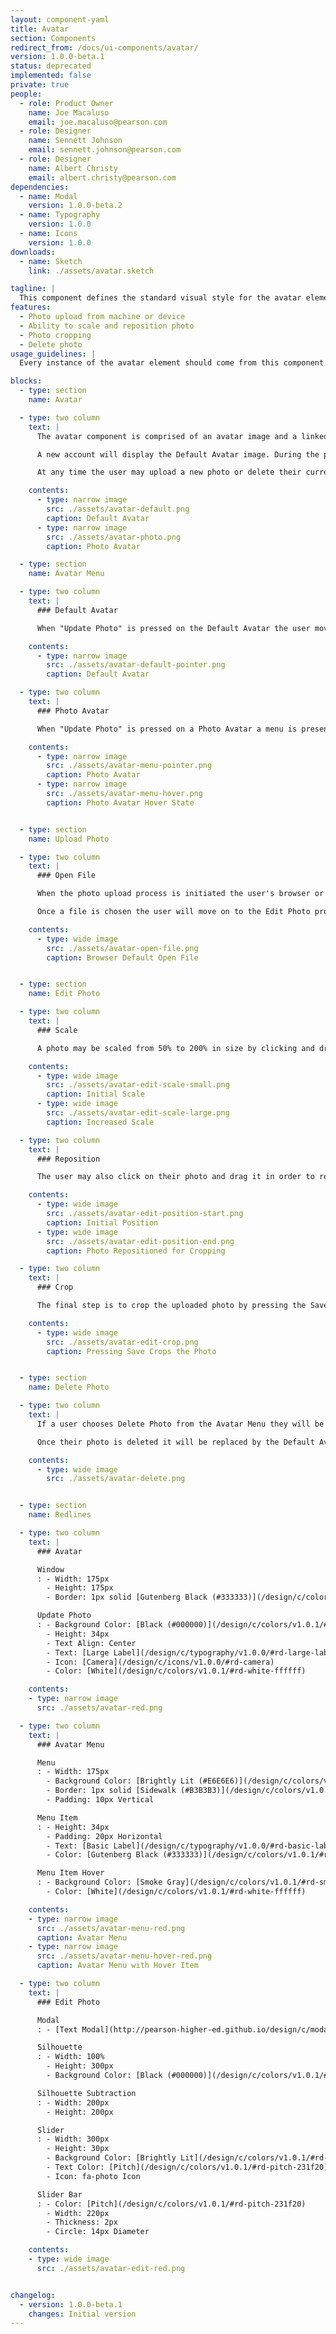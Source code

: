 ```yaml
---
layout: component-yaml
title: Avatar
section: Components
redirect_from: /docs/ui-components/avatar/
version: 1.0.0-beta.1
status: deprecated
implemented: false
private: true
people:
  - role: Product Owner
    name: Joe Macaluso
    email: joe.macaluso@pearson.com
  - role: Designer
    name: Sennett Johnson
    email: sennett.johnson@pearson.com
  - role: Designer
    name: Albert Christy
    email: albert.christy@pearson.com
dependencies:
  - name: Modal
    version: 1.0.0-beta.2
  - name: Typography
    version: 1.0.0
  - name: Icons
    version: 1.0.0
downloads:
  - name: Sketch
    link: ./assets/avatar.sketch

tagline: |
  This component defines the standard visual style for the avatar element which allows for photo upload.
features:
  - Photo upload from machine or device
  - Ability to scale and reposition photo
  - Photo cropping
  - Delete photo
usage_guidelines: |
  Every instance of the avatar element should come from this component.

blocks:
  - type: section
    name: Avatar

  - type: two column
    text: |
      The avatar component is comprised of an avatar image and a linked area that allows the user to update their photo.

      A new account will display the Default Avatar image. During the photo upload process the user is provided with photo editing tools in order to scale and crop their photo appropriately.

      At any time the user may upload a new photo or delete their current photo. Once a photo is deleted the Default Avatar will display again.

    contents:
      - type: narrow image
        src: ./assets/avatar-default.png
        caption: Default Avatar
      - type: narrow image
        src: ./assets/avatar-photo.png
        caption: Photo Avatar

  - type: section
    name: Avatar Menu

  - type: two column
    text: |
      ### Default Avatar

      When "Update Photo" is pressed on the Default Avatar the user moves directly on to the Upload Photo process. No menu is presented.

    contents:
      - type: narrow image
        src: ./assets/avatar-default-pointer.png
        caption: Default Avatar

  - type: two column
    text: |
      ### Photo Avatar

      When "Update Photo" is pressed on a Photo Avatar a menu is presented with options to "Upload Photo" or "Delete Photo".

    contents:
      - type: narrow image
        src: ./assets/avatar-menu-pointer.png
        caption: Photo Avatar
      - type: narrow image
        src: ./assets/avatar-menu-hover.png
        caption: Photo Avatar Hover State


  - type: section
    name: Upload Photo

  - type: two column
    text: |
      ### Open File

      When the photo upload process is initiated the user's browser or device will display the default open file menu.

      Once a file is chosen the user will move on to the Edit Photo process.

    contents:
      - type: wide image
        src: ./assets/avatar-open-file.png
        caption: Browser Default Open File


  - type: section
    name: Edit Photo

  - type: two column
    text: |
      ### Scale

      A photo may be scaled from 50% to 200% in size by clicking and dragging the slider towards the bottom of the Edit Photo modal.

    contents:
      - type: wide image
        src: ./assets/avatar-edit-scale-small.png
        caption: Initial Scale
      - type: wide image
        src: ./assets/avatar-edit-scale-large.png
        caption: Increased Scale

  - type: two column
    text: |
      ### Reposition

      The user may also click on their photo and drag it in order to reposition the photo around the silhouette for proper cropping.

    contents:
      - type: wide image
        src: ./assets/avatar-edit-position-start.png
        caption: Initial Position
      - type: wide image
        src: ./assets/avatar-edit-position-end.png
        caption: Photo Repositioned for Cropping

  - type: two column
    text: |
      ### Crop

      The final step is to crop the uploaded photo by pressing the Save button. The portion of the photo in the open square of the silhouette will be set as the user's avatar.

    contents:
      - type: wide image
        src: ./assets/avatar-edit-crop.png
        caption: Pressing Save Crops the Photo


  - type: section
    name: Delete Photo

  - type: two column
    text: |
      If a user chooses Delete Photo from the Avatar Menu they will be asked if they are sure they would like to permanently delete their photo.

      Once their photo is deleted it will be replaced by the Default Avatar until a new photo is uploaded.

    contents:
      - type: wide image
        src: ./assets/avatar-delete.png


  - type: section
    name: Redlines

  - type: two column
    text: |
      ### Avatar

      Window
      : - Width: 175px
        - Height: 175px
        - Border: 1px solid [Gutenberg Black (#333333)](/design/c/colors/v1.0.1/#rd-gutenberg-black-333333)

      Update Photo
      : - Background Color: [Black (#000000)](/design/c/colors/v1.0.1/#rd-black-000000), 55% Opacity
        - Height: 34px
        - Text Align: Center
        - Text: [Large Label](/design/c/typography/v1.0.0/#rd-large-label)
        - Icon: [Camera](/design/c/icons/v1.0.0/#rd-camera)
        - Color: [White](/design/c/colors/v1.0.1/#rd-white-ffffff)

    contents:
    - type: narrow image
      src: ./assets/avatar-red.png

  - type: two column
    text: |
      ### Avatar Menu

      Menu
      : - Width: 175px
        - Background Color: [Brightly Lit (#E6E6E6)](/design/c/colors/v1.0.1/#rd-brightly-lit-e6e6e6)
        - Border: 1px solid [Sidewalk (#B3B3B3)](/design/c/colors/v1.0.1/#rd-sidewalk-b3b3b3)
        - Padding: 10px Vertical

      Menu Item
      : - Height: 34px
        - Padding: 20px Horizontal
        - Text: [Basic Label](/design/c/typography/v1.0.0/#rd-basic-label)
        - Color: [Gutenberg Black (#333333)](/design/c/colors/v1.0.1/#rd-gutenberg-black-333333)

      Menu Item Hover
      : - Background Color: [Smoke Gray](/design/c/colors/v1.0.1/#rd-smoke-gray-545454)
        - Color: [White](/design/c/colors/v1.0.1/#rd-white-ffffff)

    contents:
    - type: narrow image
      src: ./assets/avatar-menu-red.png
      caption: Avatar Menu
    - type: narrow image
      src: ./assets/avatar-menu-hover-red.png
      caption: Avatar Menu with Hover Item

  - type: two column
    text: |
      ### Edit Photo

      Modal
      : - [Text Modal](http://pearson-higher-ed.github.io/design/c/modal/beta/)

      Silhouette
      : - Width: 100%
        - Height: 300px
        - Background Color: [Black (#000000)](/design/c/colors/v1.0.1/#rd-black-000000), Opacity 50%

      Silhouette Subtraction
      : - Width: 200px
        - Height: 200px

      Slider
      : - Width: 300px
        - Height: 30px
        - Background Color: [Brightly Lit](/design/c/colors/v1.0.1/#rd-brightly-lit-e6e6e6), Opacity 75%
        - Text Color: [Pitch](/design/c/colors/v1.0.1/#rd-pitch-231f20)
        - Icon: fa-photo Icon

      Slider Bar
      : - Color: [Pitch](/design/c/colors/v1.0.1/#rd-pitch-231f20)
        - Width: 220px
        - Thickness: 2px
        - Circle: 14px Diameter

    contents:
    - type: wide image
      src: ./assets/avatar-edit-red.png


changelog:
  - version: 1.0.0-beta.1
    changes: Initial version
---
```


